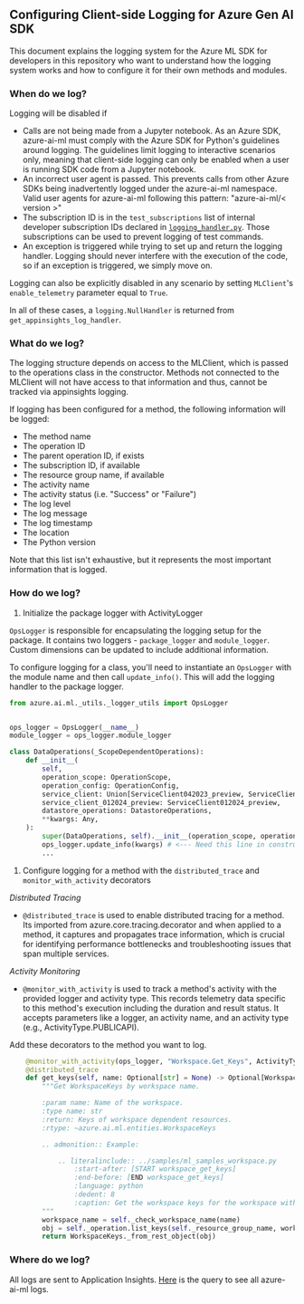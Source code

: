 ## Configuring Client-side Logging for Azure Gen AI SDK


This document explains the logging system for the Azure ML SDK for developers in this repository who want to understand how the logging system works and how to configure it for their own methods and modules.

### When do we log?

Logging will be disabled if
 - Calls are not being made from a Jupyter notebook. As an Azure SDK, azure-ai-ml must comply with the Azure SDK for Python's guidelines around logging. The guidelines limit logging to interactive scenarios only, meaning that client-side logging can only be enabled when a user is running SDK code from a Jupyter notebook.
 - An incorrect user agent is passed. This prevents calls from other Azure SDKs being inadvertently logged under the azure-ai-ml namespace. Valid user agents for azure-ai-ml following this pattern: "azure-ai-ml/< version >"
 - The subscription ID is in the `test_subscriptions` list of internal developer subscription IDs declared in [`logging_handler.py`](https://github.com/Azure/azure-sdk-for-python/blob/main/sdk/ml/azure-ai-ml/azure/ai/ml/_telemetry/logging_handler.py). Those subscriptions can be used to prevent logging of test commands.
 - An exception is triggered while trying to set up and return the logging handler. Logging should never interfere with the execution of the code, so if an exception is triggered, we simply move on.

Logging can also be explicitly disabled in any scenario by setting `MLClient`'s `enable_telemetry` parameter equal to `True`.

In all of these cases, a `logging.NullHandler` is returned from `get_appinsights_log_handler`.

### What do we log?

The logging structure depends on access to the MLClient, which is passed to the operations class in the constructor. Methods not connected to the MLClient will not have access to that information and thus, cannot be tracked via appinsights logging.

If logging has been configured for a method, the following information will be logged:
 - The method name
 - The operation ID
 - The parent operation ID, if exists
 - The subscription ID, if available
 - The resource group name, if available
 - The activity name
 - The activity status (i.e. "Success" or "Failure")
 - The log level
 - The log message
 - The log timestamp
 - The location
 - The Python version

Note that this list isn't exhaustive, but it represents the most important information that is logged.

### How do we log?

1. Initialize the package logger with ActivityLogger

`OpsLogger` is responsible for encapsulating the logging setup for the package. It contains two loggers - `package_logger` and `module_logger`. Custom dimensions can be updated to include additional information.

To configure logging for a class, you'll need to instantiate an `OpsLogger` with the module name and then call `update_info()`. This will add the logging handler to the package logger.


```python
from azure.ai.ml._utils._logger_utils import OpsLogger


ops_logger = OpsLogger(__name__)
module_logger = ops_logger.module_logger

class DataOperations(_ScopeDependentOperations):
    def __init__(
        self,
        operation_scope: OperationScope,
        operation_config: OperationConfig,
        service_client: Union[ServiceClient042023_preview, ServiceClient102021Dataplane],
        service_client_012024_preview: ServiceClient012024_preview,
        datastore_operations: DatastoreOperations,
        **kwargs: Any,
    ):
        super(DataOperations, self).__init__(operation_scope, operation_config)
        ops_logger.update_info(kwargs) # <--- Need this line in constructor
        ...
```

1. Configure logging for a method with the `distributed_trace` and `monitor_with_activity` decorators

*Distributed Tracing*
 - `@distributed_trace` is used to enable distributed tracing for a method. Its imported from azure.core.tracing.decorator and when applied to a method, it captures and propagates trace information, which is crucial for identifying performance bottlenecks and troubleshooting issues that span multiple services.

*Activity Monitoring*
 - `@monitor_with_activity` is used to track a method's activity with the provided logger and activity type. This records telemetry data specific to this method's execution including the duration and result status. It accepts parameters like a logger, an activity name, and an activity type (e.g., ActivityType.PUBLICAPI).

Add these decorators to the method you want to log.

```python
    @monitor_with_activity(ops_logger, "Workspace.Get_Keys", ActivityType.PUBLICAPI)
    @distributed_trace
    def get_keys(self, name: Optional[str] = None) -> Optional[WorkspaceKeys]:
        """Get WorkspaceKeys by workspace name.

        :param name: Name of the workspace.
        :type name: str
        :return: Keys of workspace dependent resources.
        :rtype: ~azure.ai.ml.entities.WorkspaceKeys

        .. admonition:: Example:

            .. literalinclude:: ../samples/ml_samples_workspace.py
                :start-after: [START workspace_get_keys]
                :end-before: [END workspace_get_keys]
                :language: python
                :dedent: 8
                :caption: Get the workspace keys for the workspace with the given name.
        """
        workspace_name = self._check_workspace_name(name)
        obj = self._operation.list_keys(self._resource_group_name, workspace_name)
        return WorkspaceKeys._from_rest_object(obj)
```

### Where do we log?
All logs are sent to Application Insights. [Here](https://ms.portal.azure.com#@72f988bf-86f1-41af-91ab-2d7cd011db47/blade/Microsoft_OperationsManagementSuite_Workspace/Logs.ReactView/resourceId/%2Fsubscriptions%2F589c7ae9-223e-45e3-a191-98433e0821a9%2FresourceGroups%2Fvienna-sdk%2Fproviders%2Fmicrosoft.insights%2Fcomponents%2Fvienna-sdk-unitedstates/source/LogsBlade.AnalyticsShareLinkToQuery/q/H4sIAAAAAAAAA42Rz0rEQAzG7z5F7KkFV%252FBuhUVBvPkGJU5DO7IzGZKMVfHhnarb1suy13zf98s%252FE3SkF18wjSQE5gOpYUhw1wIOXN%252BMDWDsN8ItRJ7qZomUuuJAUFQxnbyNUO2d%252BTdvH%252Fcc0oGM%252BmrtwGri41C7rMbhoXCjeo56nZWkK6RoDVy2UM0Zejcq3WdpPyvQngdYo5pf1IlPVixP%252Fcn81tr5fgMRUs7i6FE4p5OMo7MbZmsXMdCGw4kEz5hk8f0fYyk%252Fo5Qtz4akH%252Fsf6%252FcN60UdR0MfFSr8zEI79LtwmG%252BfhF%252FJ2fr6q%252BOvvwF2fSfoNQIAAA%253D%253D) is the query to see all azure-ai-ml logs.
